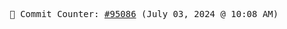 <p align="center">
    <samp>
        📮 Commit Counter: <a href="https://github.com/Javascript-void0/Javascript-void0/commits/main">#95086</a> (July 03, 2024 @ 10:08 AM)
    </samp>
</p>